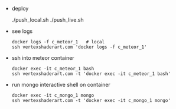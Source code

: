 ﻿*   deploy

       ./push_local.sh
       ./push_live.sh

*   see logs

        docker logs -f c_meteor_1   # local
        ssh vertexshaderart.com 'docker logs -f c_meteor_1'

*   ssh into meteor container

        docker exec -it c_meteor_1 bash
        ssh vertexshaderart.com -t 'docker exec -it c_meteor_1 bash'

*   run mongo interactive shell on container

        docker exec -it c_mongo_1 mongo
        ssh vertexshaderart.com -t 'docker exec -it c_mongo_1 mongo'


